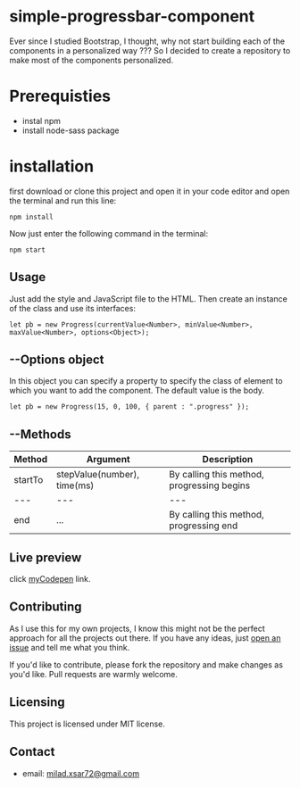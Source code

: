 # simple-progressbar-component
Ever since I studied Bootstrap, I thought, why not start building each of the components in a personalized way ??? So I decided to create a repository to make most of the components personalized.

# Prerequisties
* instal npm
* install node-sass package

# installation
 first download or clone this project and open it in your code editor and open the terminal and run this line:
 ```shell
npm install
```
Now just enter the following command in the terminal:
 ```shell
npm start
```
## Usage
Just add the style and JavaScript file to the HTML.
Then create an instance of the class and use its interfaces:
 ```shell
let pb = new Progress(currentValue<Number>, minValue<Number>, maxValue<Number>, options<Object>);
```

## --Options object
In this object you can specify a property to specify the class of element to which you want to add the component.
The default value is the body.
 ```shell
let pb = new Progress(15, 0, 100, { parent : ".progress" });
```

## --Methods
Method | Argument | Description 
--- | --- | --- | 
startTo | stepValue(number), time(ms) | By calling this method, progressing begins | 
--- | --- | --- | 
end | ... | By calling this method, progressing end | 
  
## Live preview
  click [myCodepen](https://codepen.io/mxworld/pen/jOLxqBW) link.

## Contributing
As I use this for my own projects, I know this might not be the perfect approach
for all the projects out there. If you have any ideas, just
[open an issue](https://github.com/Miladxsar23/simple-progressbar-component/issues/new) and tell me what you think.

If you'd like to contribute, please fork the repository and make changes as
you'd like. Pull requests are warmly welcome.

## Licensing
This project is licensed under MIT license.

## Contact
* email: milad.xsar72@gmail.com
